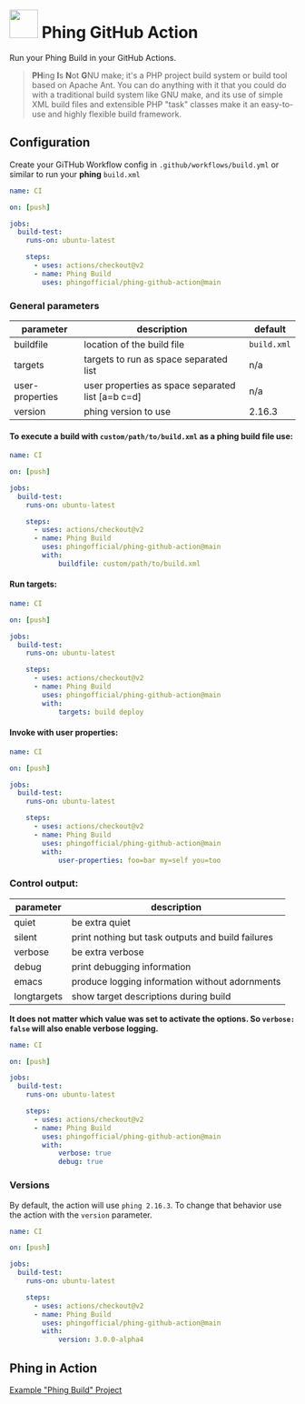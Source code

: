 # <img src="https://raw.githubusercontent.com/phingofficial/phing-github-action/main/action.svg" width="50" /> Phing GitHub Action
Run your Phing Build in your GitHub Actions.

> **PH**ing **I**s **N**ot **G**NU make; it's a PHP project build system or build tool based on Apache Ant. You can do anything with it that you could do with a traditional build system like GNU make, and its use of simple XML build files and extensible PHP "task" classes make it an easy-to-use and highly flexible build framework.

## Configuration

Create your GiTHub Workflow config in `.github/workflows/build.yml` or similar to run your **phing** `build.xml`

```yaml
name: CI

on: [push]

jobs:
  build-test:
    runs-on: ubuntu-latest

    steps:
      - uses: actions/checkout@v2
      - name: Phing Build
        uses: phingofficial/phing-github-action@main
```

### General parameters

| parameter | description | default |
|---|---|---|
| buildfile       | location of the build file                        | `build.xml` |
| targets         | targets to run as space separated list            | n/a         |
| user-properties | user properties as space separated list [a=b c=d] | n/a         |
| version         | phing version to use                              | 2.16.3      |

#### To execute a build with `custom/path/to/build.xml` as a phing build file use:

```yaml
name: CI

on: [push]

jobs:
  build-test:
    runs-on: ubuntu-latest

    steps:
      - uses: actions/checkout@v2
      - name: Phing Build
        uses: phingofficial/phing-github-action@main
        with:
            buildfile: custom/path/to/build.xml
```

#### Run targets:

```yaml
name: CI

on: [push]

jobs:
  build-test:
    runs-on: ubuntu-latest

    steps:
      - uses: actions/checkout@v2
      - name: Phing Build
        uses: phingofficial/phing-github-action@main
        with:
            targets: build deploy
```

#### Invoke with user properties:

```yaml
name: CI

on: [push]

jobs:
  build-test:
    runs-on: ubuntu-latest

    steps:
      - uses: actions/checkout@v2
      - name: Phing Build
        uses: phingofficial/phing-github-action@main
        with:
            user-properties: foo=bar my=self you=too
```

### Control output:

| parameter | description |
|---|---|
| quiet         | be extra quiet                                    |
| silent        | print nothing but task outputs and build failures |
| verbose       | be extra verbose                                  |
| debug         | print debugging information                       |
| emacs         | produce logging information without adornments    |
| longtargets   | show target descriptions during build             |

**It does not matter which value was set to activate the options.
So `verbose: false` will also enable verbose logging.**

```yaml
name: CI

on: [push]

jobs:
  build-test:
    runs-on: ubuntu-latest

    steps:
      - uses: actions/checkout@v2
      - name: Phing Build
        uses: phingofficial/phing-github-action@main
        with:
            verbose: true
            debug: true
```

### Versions

By default, the action will use `phing 2.16.3`.
To change that behavior use the action with the `version` parameter.
```yaml
name: CI

on: [push]

jobs:
  build-test:
    runs-on: ubuntu-latest

    steps:
      - uses: actions/checkout@v2
      - name: Phing Build
        uses: phingofficial/phing-github-action@main
        with:
            version: 3.0.0-alpha4
```

## Phing in Action

[Example "Phing Build" Project](https://github.com/phingofficial/phing-github-action-example/runs/1203313448?check_suite_focus=true#step:4:9)
